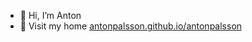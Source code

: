 - 👋 Hi, I’m Anton
- 👀 Visit my home [antonpalsson.github.io/antonpalsson](https://antonpalsson.github.io/antonpalsson/)
